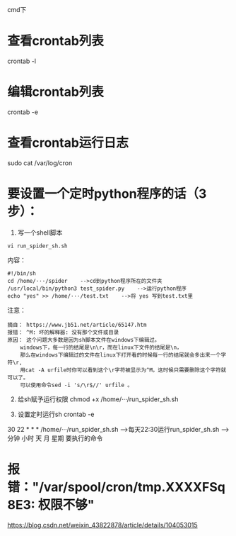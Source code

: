cmd下

# 查看crontab列表
crontab -l

# 编辑crontab列表
crontab -e

# 查看crontab运行日志
sudo cat /var/log/cron




# 要设置一个定时python程序的话（3步）：
1. 写一个shell脚本
```
vi run_spider_sh.sh
```
内容：
```
#!/bin/sh
cd /home/···/spider    -->cd到python程序所在的文件夹
/usr/local/bin/python3 test_spider.py    -->运行python程序
echo "yes" >> /home/···/test.txt    -->将 yes 写到test.txt里
```
注意：
```
摘自： https://www.jb51.net/article/65147.htm
报错： ^M: 坏的解释器: 没有那个文件或目录
原因： 这个问题大多数是因为sh脚本文件在windows下编辑过。
    windows下，每一行的结尾是\n\r，而在linux下文件的结尾是\n，
    那么在windows下编辑过的文件在linux下打开看的时候每一行的结尾就会多出来一个字符\r,
    用cat -A urfile时你可以看到这个\r字符被显示为^M，这时候只需要删除这个字符就可以了。
    可以使用命令sed -i 's/\r$//' urfile 。
```


2. 给sh赋予运行权限
chmod +x /home/···/run_spider_sh.sh


3. 设置定时运行sh
crontab -e

30 22 * * * /home/···/run_spider_sh.sh  -->每天22:30运行run_spider_sh.sh    -->分钟 小时 天 月 星期 要执行的命令

# 报错："/var/spool/cron/tmp.XXXXFSq8E3: 权限不够"

https://blog.csdn.net/weixin_43822878/article/details/104053015



